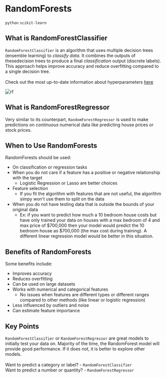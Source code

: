 # RandomForests
`python` `scikit-learn`

## What is RandomForestClassifier
`RandomForestClassifier` is an algorithm that uses multiple decision trees (ensemble learning) to _classify data_. It combines 
the outputs of thesedecision trees to produce a final _classification_ output (discrete labels). This approach helps improve 
accuracy and reduce overfitting compared to a single decision tree.</br>
</br>
Check out the most up-to-date information about hyperparameters [here](https://scikit-learn.org/stable/modules/generated/sklearn.ensemble.RandomForestClassifier.html)

![rf](https://github.com/user-attachments/assets/dd1dd53c-10a4-4205-bce3-9947c3684e93)

## What is RandomForestRegressor
Very similar to its counterpart, `RandomForestRegressor` is used to make predictions on _continuous_ numerical data like
predicting house prices or stock prices.

## When to Use RandomForests
RandomForests should be used:
* On classification or regression tasks
* When you do not care if a feature has a positive or negative relationship with the target
  * Logistic Regression or Lasso are better choices
* Feature selection
  * If you fit the algorithm with features that are not useful, the algorithm simpy won't use them to split on the data
* When you do not have testing data that is outside the bounds of your original data
  * Ex: if you want to predict how much a 10 bedroom house costs but have only trained your data on houses with a max bedroom of 4 and max price of $700,000 then your model would predict the 10 bedroom house as $700,000 (the max cost during training). A different linear regression model would be better in this situation.

## Benefits of RandomForests
Some benefits include:
* Improves accuracy
* Reduces overfitting
* Can be used on large datasets
* Works with numerical and categorical features
  * No issues when features are different types or different ranges compared to other methods (like linear or logistic regression)
* Less influenced by outliers and noise
* Can estimate feature importance

## Key Points
`RandomForestClassifier` or `RandomForestRegressor` are great models to initially test your data on. Majority of the time,
the RandomForest model will provide good performance. If it does not, it is better to explore other models.</br>
</br>
Want to predict a category or label? - `RandomForestClassifier`</br>
Want to predict a number or quantity? - `RandomForestRegressor`

